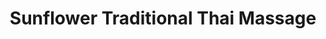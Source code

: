 ---
title: "Sunflower Traditional Thai Massage"
url: /mountain-ash/sunflower-traditional-thai-massage/
shop: massage
---